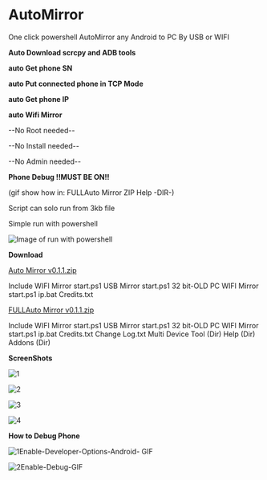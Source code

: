 # AutoMirror
One click powershell AutoMirror any Android to PC By USB or WIFI

**Auto Download scrcpy and ADB tools**

**auto Get phone SN**

**auto Put connected phone in TCP Mode**

**auto Get phone IP**

**auto Wifi Mirror**

--No Root needed--

--No Install needed--

--No Admin needed--

**Phone Debug !!MUST BE ON!!**

(gif show how in: FULLAuto Mirror ZIP Help -DIR-)

Script can solo run from 3kb file

Simple run with powershell

![Image of run with powershell](https://www.howtogeek.com/wp-content/uploads/2014/12/RightClick.png)



**Download**

[Auto Mirror v0.1.1.zip](https://github.com/DizzyduckAR/AutoMirror/raw/master/Auto%20Mirror%20v0.1.1.zip) 

Include
 WIFI Mirror start.ps1 
 USB Mirror start.ps1
 32 bit-OLD PC ‏‏WIFI Mirror start.ps1
 ip.bat
 Credits.txt



 
[FULLAuto Mirror  v0.1.1.zip](https://github.com/DizzyduckAR/AutoMirror/raw/master/FULLAuto%20Mirror%20%20v0.1.1.zip)

Include
 WIFI Mirror start.ps1 
 USB Mirror start.ps1
 32 bit-OLD PC ‏‏WIFI Mirror start.ps1
 ip.bat
 Credits.txt
 Change Log.txt
 Multi Device Tool (Dir) 
 Help (Dir)
 Addons (Dir)




**ScreenShots**



![1](https://user-images.githubusercontent.com/52171360/63210220-63c63c80-c0f4-11e9-9ac5-837e443fa717.png)

![2](https://user-images.githubusercontent.com/52171360/63210221-66289680-c0f4-11e9-8fa4-dca2a80aec80.png)

![3](https://user-images.githubusercontent.com/52171360/63210222-688af080-c0f4-11e9-9221-e14699834c62.png)

![4](https://user-images.githubusercontent.com/52171360/63210224-6aed4a80-c0f4-11e9-934e-044cc4853b78.png)


**How to Debug Phone**

![1Enable-Developer-Options-Android- GIF](https://user-images.githubusercontent.com/52171360/63210271-dafbd080-c0f4-11e9-8b32-18f4d4386272.gif)

![2Enable-Debug-GIF](https://user-images.githubusercontent.com/52171360/63210272-dd5e2a80-c0f4-11e9-9849-f7254db6ff24.gif)